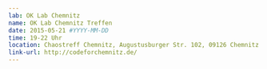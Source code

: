 ```yaml
---
lab: OK Lab Chemnitz
name: OK Lab Chemnitz Treffen
date: 2015-05-21 #YYYY-MM-DD
time: 19-22 Uhr
location: Chaostreff Chemnitz, Augustusburger Str. 102, 09126 Chemnitz
link-url: http://codeforchemnitz.de/
---
```

